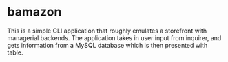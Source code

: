 # bamazon

This is a simple CLI application that roughly emulates a storefront with managerial backends.
The application takes in user input from inquirer, and gets information from a MySQL database which is then presented with table.

